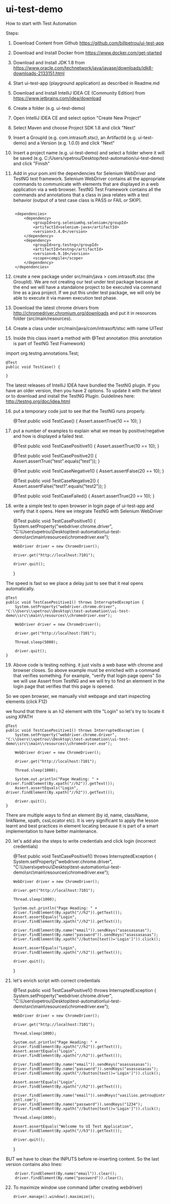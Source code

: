 # ui-test-demo
How to start with Test Automation

Steps:

1. Download Content from Github https://github.com/billpetrou/ui-test-app

2. Download and Install Docker from https://www.docker.com/get-started

3. Download and Install JDK 1.8 from https://www.oracle.com/technetwork/java/javase/downloads/jdk8-downloads-2133151.html

4. Start ui-test-app (playground application) as described in Readme.md 

5. Download and Install IntelliJ IDEA CE (Community Edition) from https://www.jetbrains.com/idea/download

6. Create a folder (e.g. ui-test-demo) 

7. Open IntelliJ IDEA CE and select option "Create New Project"

8. Select Maven and choose Project SDK 1.8 and click "Next"

9. Insert a GroupId (e.g. com.intrasoft.stsc), an ArtifactId (e.g. ui-test-demo) and a Version (e.g. 1.0.0) and click "Next"

10. Insert a project name (e.g. ui-test-demo) and select a folder where it will be saved (e.g. C:/Users/vpetrou/Desktop/test-automation/ui-test-demo) and click "Finish" 

11. Add in your pom.xml the dependencies for Selenium WebDriver and TestNG test framework. Selenium WebDriver contains all the appropriate commands to communicate with elements that are displayed in a web application via a web browser. TestNG Test Framework contains all the commands and annotations that a class in java relates with a test behavior (output of a test case class is PASS or FAIL or SKIP).

<pre><code>
    &lt;dependencies&gt;
        &lt;dependency&gt;
            &lt;groupId&gt;org.seleniumhq.selenium&lt;/groupId&gt;
            &lt;artifactId&gt;selenium-java&lt;/artifactId&gt;
            &lt;version&gt;3.4.0&lt;/version&gt;
        &lt;/dependency&gt;
        &lt;dependency&gt;
            &lt;groupId&gt;org.testng&lt;/groupId&gt;
            &lt;artifactId&gt;testng&lt;/artifactId&gt;
            &lt;version&gt;6.9.10&lt;/version&gt;
            &lt;scope&gt;compile&lt;/scope&gt;
        &lt;/dependency&gt;
    &lt;/dependencies&gt;
</code></pre>

12. create a new package under src/main/java > com.intrasoft.stsc (the GroupId). We are not creating our test under test package because at the end we will have a standalone project to be executed via command line as a java project. If we put this under test package, we will only be able to execute it via maven execution test phase.

13. Download the latest chrome drivers from http://chromedriver.chromium.org/downloads and put it in resources folder (src/main/resources).

14. Create a class under src/main/java/com/intrasoft/stsc with name UITest

15. Inside this class insert a method with @Test annotation (this annotation is part of TestNG Test Framework)

import org.testng.annotations.Test;

    @Test
    public void TestCase() {

    }

The latest releases of IntelliJ IDEA have bundled the TestNG plugin. If you have an older version, then you have 2 options. To update it with the latest or to download and install the TestNG Plugin. Guidelines here: http://testng.org/doc/idea.html

16. put a temporary code just to see that the TestNG runs properly. 
	
    @Test
    public void TestCase() {
        Assert.assertTrue(10 == 10);
    }

17. put a number of examples to explain what we mean by positive/negative and how is displayed a failed test.

    @Test
    public void TestCasePositive1() {
        Assert.assertTrue(10 == 10);
    }

    @Test
    public void TestCasePositive2() {
        Assert.assertTrue("test".equals("test"));
    }

    @Test
    public void TestCaseNegative1() {
        Assert.assertFalse(20 == 10);
    }

    @Test
    public void TestCaseNegative2() {
        Assert.assertFalse("test1".equals("test2"));
    }

    @Test
    public void TestCaseFailed() {
        Assert.assertTrue(20 == 10);
    }

18. write a simple test to open browser in login page of ui-test-app and verify that it opens. Here we integrate TestNG with Selenium WebDriver

    @Test
    public void TestCasePositive1() {
        System.setProperty("webdriver.chrome.driver", "C:\\Users\\vpetrou\\Desktop\\test-automation\\ui-test-demo\\src\\main\\resources\\chromedriver.exe");

        WebDriver driver = new ChromeDriver();

        driver.get("http://localhost:7101");

        driver.quit();
    }

The speed is fast so we place a delay just to see that it real opens automatically. 

    @Test
    public void TestCasePositive1() throws InterruptedException {
        System.setProperty("webdriver.chrome.driver", "C:\\Users\\vpetrou\\Desktop\\test-automation\\ui-test-demo\\src\\main\\resources\\chromedriver.exe");

        WebDriver driver = new ChromeDriver();

        driver.get("http://localhost:7101");

        Thread.sleep(5000);

        driver.quit();
    }

19. Above code is testing nothing. it just visits a web base with chrome and browser closes. So above example must be enriched with a command that verifies something. For example, "verify that login page opens"
So we will use Assert from TestNG and we will try to find an elemnent in the login page that verifies that this page is opened. 

So we open browser, we manually visit webpage and start inspecting elements (click F12) 

we found that there is an h2 element with title "Login" so let's try to locate it using XPATH

    @Test
    public void TestCasePositive1() throws InterruptedException {
        System.setProperty("webdriver.chrome.driver", "C:\\Users\\vpetrou\\Desktop\\test-automation\\ui-test-demo\\src\\main\\resources\\chromedriver.exe");

        WebDriver driver = new ChromeDriver();

        driver.get("http://localhost:7101");

        Thread.sleep(1000);

        System.out.println("Page Heading: " + driver.findElement(By.xpath("//h2")).getText());
        Assert.assertEquals("Login", driver.findElement(By.xpath("//h2")).getText());

        driver.quit();
    }

There are multiple ways to find an element (by id, name, className, linkName, xpath, cssLocator etc). It is very significant to apply the lesson learnt and best practices in element locating because it is part of a smart implementation to have better maintenance.

20. let's add also the steps to write credentials and click login (incorrect credentials)

    @Test
    public void TestCasePositive1() throws InterruptedException {
        System.setProperty("webdriver.chrome.driver", "C:\\Users\\vpetrou\\Desktop\\test-automation\\ui-test-demo\\src\\main\\resources\\chromedriver.exe");

        WebDriver driver = new ChromeDriver();

        driver.get("http://localhost:7101");

        Thread.sleep(1000);

        System.out.println("Page Heading: " + driver.findElement(By.xpath("//h2")).getText());
        Assert.assertEquals("Login", driver.findElement(By.xpath("//h2")).getText());

        driver.findElement(By.name("email")).sendKeys("asassasasas");
        driver.findElement(By.name("password")).sendKeys("asassasasas");
        driver.findElement(By.xpath("//button[text()='Login']")).click();

        Assert.assertEquals("Login", driver.findElement(By.xpath("//h2")).getText());

        driver.quit();
    }

21. let's enrich script with correct credentials

    @Test
    public void TestCasePositive1() throws InterruptedException {
        System.setProperty("webdriver.chrome.driver", "C:\\Users\\vpetrou\\Desktop\\test-automation\\ui-test-demo\\src\\main\\resources\\chromedriver.exe");

        WebDriver driver = new ChromeDriver();

        driver.get("http://localhost:7101");

        Thread.sleep(1000);

        System.out.println("Page Heading: " + driver.findElement(By.xpath("//h2")).getText());
        Assert.assertEquals("Login", driver.findElement(By.xpath("//h2")).getText());

        driver.findElement(By.name("email")).sendKeys("asassasasas");
        driver.findElement(By.name("password")).sendKeys("asassasasas");
        driver.findElement(By.xpath("//button[text()='Login']")).click();

        Assert.assertEquals("Login", driver.findElement(By.xpath("//h2")).getText());

        driver.findElement(By.name("email")).sendKeys("vasilios.petrou@intrasoft-intl.com");
        driver.findElement(By.name("password")).sendKeys("1234");
        driver.findElement(By.xpath("//button[text()='Login']")).click();

        Thread.sleep(1000);

        Assert.assertEquals("Welcome to UI Test Application", driver.findElement(By.xpath("//h3")).getText());

        driver.quit();
    }

BUT we have to clean the INPUTS before re-inserting content. So the last version contains also lines: 

        driver.findElement(By.name("email")).clear();
        driver.findElement(By.name("password")).clear();

22. To maximize window use command (after creating webdriver)

        driver.manage().window().maximize();